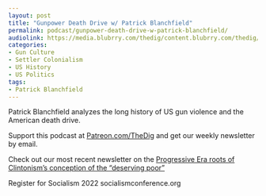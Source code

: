 ```yaml
---
layout: post
title: "Gunpower Death Drive w/ Patrick Blanchfield"
permalink: podcast/gunpower-death-drive-w-patrick-blanchfield/
audiolink: https://media.blubrry.com/thedig/content.blubrry.com/thedig/The_Dig-EP_360-Blanchfield.mp3
categories:
- Gun Culture
- Settler Colonialism
- US History
- US Politics
tags:
- Patrick Blanchfield
---
```


Patrick Blanchfield analyzes the long history of US gun violence and the American death drive. 

Support this podcast at [Patreon.com/TheDig](Patreon.com/TheDig) and get our weekly newsletter by email.

Check out our most recent newsletter on the [Progressive Era roots of Clintonism’s conception of the “deserving poor”](thedigradio.com/newsletter32)

Register for Socialism 2022 socialismconference.org 
